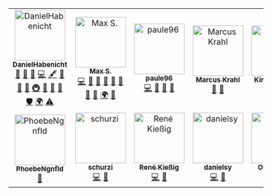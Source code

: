 <!-- ALL-CONTRIBUTORS-LIST:START - Do not remove or modify this section -->
<!-- prettier-ignore -->
<table>
  <tr>
    <td align="center"><a href="https://danielhabenicht.github.io/"><img src="https://avatars3.githubusercontent.com/u/13590797?v=4" width="100px;" alt="DanielHabenicht"/><br /><sub><b>DanielHabenicht</b></sub></a><br /><a href="#question-DanielHabenicht" title="Answering Questions">💬</a> <a href="https://github.com/T-Systems-MMS/phonebook/issues?q=author%3ADanielHabenicht" title="Bug reports">🐛</a> <a href="#blog-DanielHabenicht" title="Blogposts">📝</a> <a href="https://github.com/T-Systems-MMS/phonebook/commits?author=DanielHabenicht" title="Code">💻</a> <a href="#content-DanielHabenicht" title="Content">🖋</a> <a href="https://github.com/T-Systems-MMS/phonebook/commits?author=DanielHabenicht" title="Documentation">📖</a> <a href="#design-DanielHabenicht" title="Design">🎨</a> <a href="#ideas-DanielHabenicht" title="Ideas, Planning, & Feedback">🤔</a> <a href="#infra-DanielHabenicht" title="Infrastructure (Hosting, Build-Tools, etc)">🚇</a> <a href="#maintenance-DanielHabenicht" title="Maintenance">🚧</a> <a href="#projectManagement-DanielHabenicht" title="Project Management">📆</a> <a href="#review-DanielHabenicht" title="Reviewed Pull Requests">👀</a> <a href="#security-DanielHabenicht" title="Security">🛡️</a> <a href="#translation-DanielHabenicht" title="Translation">🌍</a> <a href="https://github.com/T-Systems-MMS/phonebook/commits?author=DanielHabenicht" title="Tests">⚠️</a></td>
    <td align="center"><a href="https://github.com/mschwrdtnr"><img src="https://avatars1.githubusercontent.com/u/39745446?v=4" width="100px;" alt="Max S."/><br /><sub><b>Max S.</b></sub></a><br /><a href="https://github.com/T-Systems-MMS/phonebook/commits?author=mschwrdtnr" title="Code">💻</a> <a href="https://github.com/T-Systems-MMS/phonebook/issues?q=author%3Amschwrdtnr" title="Bug reports">🐛</a> <a href="#blog-mschwrdtnr" title="Blogposts">📝</a> <a href="https://github.com/T-Systems-MMS/phonebook/commits?author=mschwrdtnr" title="Documentation">📖</a> <a href="#ideas-mschwrdtnr" title="Ideas, Planning, & Feedback">🤔</a> <a href="#maintenance-mschwrdtnr" title="Maintenance">🚧</a> <a href="#projectManagement-mschwrdtnr" title="Project Management">📆</a> <a href="#review-mschwrdtnr" title="Reviewed Pull Requests">👀</a> <a href="#translation-mschwrdtnr" title="Translation">🌍</a> <a href="#question-mschwrdtnr" title="Answering Questions">💬</a></td>
    <td align="center"><a href="https://github.com/paule96"><img src="https://avatars1.githubusercontent.com/u/11291885?v=4" width="100px;" alt="paule96"/><br /><sub><b>paule96</b></sub></a><br /><a href="https://github.com/T-Systems-MMS/phonebook/commits?author=paule96" title="Code">💻</a> <a href="#ideas-paule96" title="Ideas, Planning, & Feedback">🤔</a> <a href="#maintenance-paule96" title="Maintenance">🚧</a> <a href="#review-paule96" title="Reviewed Pull Requests">👀</a></td>
    <td align="center"><a href="https://www.marcuskrahl.de"><img src="https://avatars0.githubusercontent.com/u/527426?v=4" width="100px;" alt="Marcus Krahl"/><br /><sub><b>Marcus Krahl</b></sub></a><br /><a href="#review-marcuskrahl" title="Reviewed Pull Requests">👀</a> <a href="#question-marcuskrahl" title="Answering Questions">💬</a></td>
    <td align="center"><a href="http://www.codez.one/"><img src="https://avatars1.githubusercontent.com/u/15778270?v=4" width="100px;" alt="Kirsten Kluge"/><br /><sub><b>Kirsten Kluge</b></sub></a><br /><a href="#question-kirkone" title="Answering Questions">💬</a> <a href="#review-kirkone" title="Reviewed Pull Requests">👀</a></td>
    <td align="center"><a href="https://github.com/GentleJames"><img src="https://avatars3.githubusercontent.com/u/53565550?v=4" width="100px;" alt="GentleJames"/><br /><sub><b>GentleJames</b></sub></a><br /><a href="https://github.com/T-Systems-MMS/phonebook/commits?author=GentleJames" title="Code">💻</a></td>
    <td align="center"><a href="https://github.com/J-C-O"><img src="https://avatars0.githubusercontent.com/u/47179422?v=4" width="100px;" alt="Julius T."/><br /><sub><b>Julius T.</b></sub></a><br /><a href="https://github.com/T-Systems-MMS/phonebook/commits?author=J-C-O" title="Code">💻</a></td>
  </tr>
  <tr>
    <td align="center"><a href="https://github.com/PhoebeNgnfld"><img src="https://avatars2.githubusercontent.com/u/54710033?v=4" width="100px;" alt="PhoebeNgnfld"/><br /><sub><b>PhoebeNgnfld</b></sub></a><br /><a href="https://github.com/T-Systems-MMS/phonebook/commits?author=PhoebeNgnfld" title="Documentation">📖</a></td>
    <td align="center"><a href="http://www.drachen-server.de"><img src="https://avatars3.githubusercontent.com/u/1736679?v=4" width="100px;" alt="schurzi"/><br /><sub><b>schurzi</b></sub></a><br /><a href="https://github.com/T-Systems-MMS/phonebook/commits?author=schurzi" title="Code">💻</a> <a href="#ideas-schurzi" title="Ideas, Planning, & Feedback">🤔</a></td>
    <td align="center"><a href="https://github.com/renkin"><img src="https://avatars0.githubusercontent.com/u/12253492?v=4" width="100px;" alt="René Kießig"/><br /><sub><b>René Kießig</b></sub></a><br /><a href="https://github.com/T-Systems-MMS/phonebook/commits?author=renkin" title="Code">💻</a> <a href="#ideas-renkin" title="Ideas, Planning, & Feedback">🤔</a></td>
    <td align="center"><a href="https://github.com/danielsy"><img src="https://avatars1.githubusercontent.com/u/8321455?v=4" width="100px;" alt="danielsy"/><br /><sub><b>danielsy</b></sub></a><br /><a href="https://github.com/T-Systems-MMS/phonebook/commits?author=danielsy" title="Code">💻</a> <a href="#ideas-danielsy" title="Ideas, Planning, & Feedback">🤔</a></td>
    <td align="center"><a href="https://www.oliverguhr.eu"><img src="https://avatars1.githubusercontent.com/u/3495355?v=4" width="100px;" alt="Oliver Guhr"/><br /><sub><b>Oliver Guhr</b></sub></a><br /><a href="https://github.com/T-Systems-MMS/phonebook/commits?author=oliverguhr" title="Code">💻</a> <a href="#ideas-oliverguhr" title="Ideas, Planning, & Feedback">🤔</a></td>
  </tr>
</table>

<!-- ALL-CONTRIBUTORS-LIST:END -->
